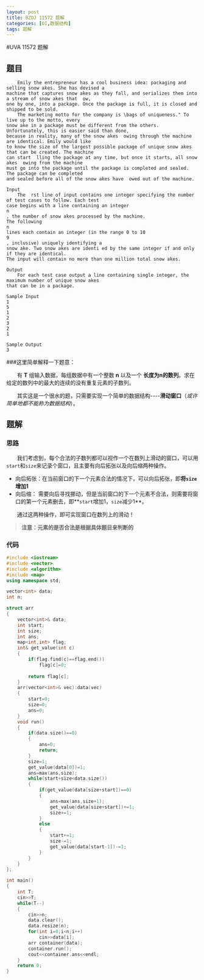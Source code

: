 ```yaml
---
layout: post
title: BZOJ 11572 题解
categories: [OI,数据结构]
tags: 题解
---
```


#UVA 11572 题解

## 题目
```
	Emily the entrepreneur has a cool business idea: packaging and selling snow akes. She has devised a
machine that captures snow akes as they fall, and serializes them into a stream of snow akes that  ow,
one by one, into a package. Once the package is full, it is closed and shipped to be sold.
	The marketing motto for the company is \bags of uniqueness." To live up to the motto, every
snow ake in a package must be different from the others. Unfortunately, this is easier said than done,
because in reality, many of the snow akes  owing through the machine are identical. Emily would like
to know the size of the largest possible package of unique snow akes that can be created. The machine
can start  lling the package at any time, but once it starts, all snow akes  owing from the machine
must go into the package until the package is completed and sealed. The package can be completed
and sealed before all of the snow akes have  owed out of the machine.

Input
	The  rst line of input contains one integer specifying the number of test cases to follow. Each test
case begins with a line containing an integer
n
, the number of snow akes processed by the machine.
The following
n
lines each contain an integer (in the range 0 to 10
9
, inclusive) uniquely identifying a
snow ake. Two snow akes are identi ed by the same integer if and only if they are identical.
The input will contain no more than one million total snow akes.

Output
	For each test case output a line containing single integer, the maximum number of unique snow akes
that can be in a package.

Sample Input
1
5
1
2
3
2
1

Sample Output
3
```

###这里简单解释一下题意：
  
&emsp;&emsp;有 **T** 组输入数据，每组数据中有一个整数 **n** 以及一个 **长度为n的数列**。求在给定的数列中的最大的连续的没有重复元素的子数列。

&emsp;&emsp;其实这是一个很水的题，只需要实现一个简单的数据结构----**滑动窗口**（*或许简单地都不能称为数据结构*）。 

## 题解 

### 思路
&emsp;&emsp;我们考虑到，每个合法的子数列都可以视作一个在数列上滑动的窗口，可以用`start`和`size`来记录个窗口，且主要有向后拓张以及向后缩两种操作。  

* 向后拓张：在当前窗口的下一个元素合法的情况下，可以向后拓张，即**将`size`增加1**
* 向后缩： 需要向后寻找挪动，但是当前窗口的下一个元素不合法，则需要将窗口的第一个元素删去，即**`start`增加1，`size`减少1**。

&emsp;&emsp;通过这两种操作，即可实现窗口在数列上的滑动！

> **注意：元素的是否合法是根据具体题目来判断的**

### 代码

```c++
#include <iostream>
#include <vector>
#include <algorithm>
#include <map>
using namespace std;

vector<int> data;
int n;

struct arr
{
	vector<int>& data;
	int start;
	int size;
	int ans;
	map<int,int> flag;
	int& get_value(int c)
	{
		if(flag.find(c)==flag.end())
			flag[c]=0;
		
		return flag[c];
	}
	arr(vector<int>& vec):data(vec)
	{
		start=0;
		size=0;
		ans=0;
	}
	void run()
	{
		if(data.size()==0)
		{
			ans=0;
			return;
		}
		size=1;
		get_value(data[0])=1;
		ans=max(ans,size);
		while(start+size<data.size())
		{
			if(get_value(data[size+start])==0)
			{
				ans=max(ans,size+1);
				get_value(data[size+start])+=1;
				size+=1;
			}
			else
			{
				start+=1;
				size-=1;
				get_value(data[start-1])-=1;
			}
		}
	}
};

int main()
{
	int T;
	cin>>T;
	while(T--)
	{
		cin>>n;
		data.clear();
		data.resize(n);
		for(int i=0;i<n;i++)
			cin>>data[i];
		arr container(data);
		container.run();
		cout<<container.ans<<endl;
	}
	return 0;
}
```
